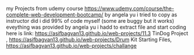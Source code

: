 my Projects from udemy course https://www.udemy.com/course/the-complete-web-development-bootcamp/ by angela yu 
i tried to copy as instructor did i did 99% of code myself (some are buggy but it works) eveything was provided by angela yu i hadd to extract file  and start coding here is link: https://asifbagvan13.github.io/web-projects/11.3 TinDog Project ,  https://asifbagvan13.github.io/web-projects/Drum Kit Starting Files,  https://asifbagvan13.github.io/web-projects/challange
